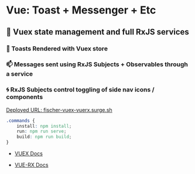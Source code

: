# Vue: Toast + Messenger + Etc

##  🔨 Vuex state management and full RxJS services

### 🍞 Toasts Rendered with Vuex store 

### 📫 Messages sent using RxJS Subjects + Observables through a service

### 🌀 RxJS Subjects control toggling of side nav icons / components

[Deployed URL: fischer-vuex-vuerx.surge.sh](http://fischer-vuex-vuerx.surge.sh/)

```css
.commands {
    install: npm install;
    run: npm run serve;
    build: npm run build;
}
```

- [VUEX Docs](https://next.vuex.vuejs.org/guide/actions.html)

- [VUE-RX Docs](https://github.com/vuejs/vue-rx)
